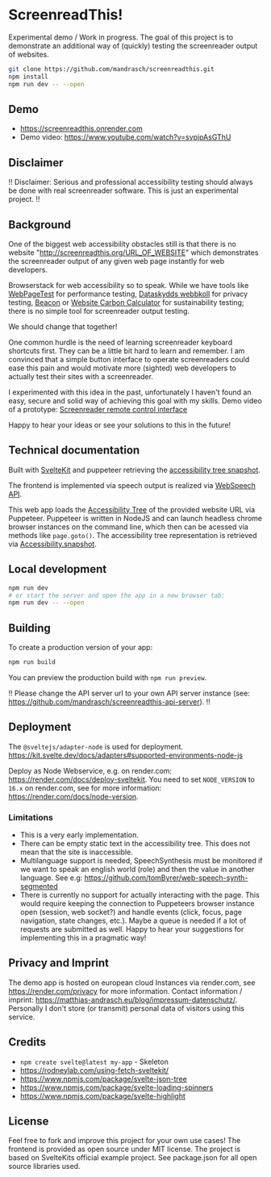 # ScreenreadThis!

Experimental demo / Work in progress. The goal of this project is to demonstrate an additional way of (quickly) testing the screenreader output of websites.

```bash
git clone https://github.com/mandrasch/screenreadthis.git
npm install
npm run dev -- --open
```

## Demo

- https://screenreadthis.onrender.com
- Demo video: https://www.youtube.com/watch?v=svpjpAsGThU

## Disclaimer

!! Disclaimer: Serious and professional accessibility testing should always be done with real screenreader software. This is just an experimental project. !!

## Background

One of the biggest web accessibility obstacles still is that there is no website "http://screenreadthis.org/URL_OF_WEBSITE" which demonstrates the screenreader output of any given web page instantly for web developers. 

Browserstack for web accessibility so to speak. While we have tools like [WebPageTest](https://www.webpagetest.org/) for performance testing, [Dataskydds webbkoll](https://webbkoll.dataskydd.net/) for
privacy testing, [Beacon](https://digitalbeacon.co/) or [Website Carbon Calculator](https://www.websitecarbon.com/) for sustainability testing; there is no simple tool for screenreader output testing.

We should change that together!

One common hurdle is the need of learning screenreader keyboard shortcuts first. They can be a little bit hard to learn and remember. I am convinced that a simple button interface to operate screenreaders could ease this pain and would motivate more (sighted) web developers to actually test their sites with a screenreader. 

I experimented with this idea in the past, unfortunately I haven't found an easy, secure and solid way of achieving this goal with my skills. Demo video of a prototype: [Screenreader remote control interface](https://www.youtube.com/watch?v=sZCS_kytKj0)

Happy to hear your ideas or see your solutions to this in the future!

## Technical documentation

Built with [SvelteKit](https://kit.svelte.dev/) and puppeteer retrieving the [accessibility tree snapshot](https://pptr.dev/api/puppeteer.accessibility.snapshot/). 

The frontend is implemented via speech
output is realized via [WebSpeech API](https://developer.mozilla.org/en-US/docs/Web/API/SpeechSynthesis).

This web app loads the [Accessibility Tree](https://developer.mozilla.org/en-US/docs/Glossary/Accessibility_tree)
of the provided website URL via Puppeteer. Puppeteer is written in NodeJS and can launch headless chrome browser instances on the command line, which then can be acessed via methods like `page.goto()`. The accessibility tree representation is retrieved via [Accessibility.snapshot](https://pptr.dev/api/puppeteer.accessibility.snapshot/).

## Local development

```bash
npm run dev
# or start the server and open the app in a new browser tab:
npm run dev -- --open
```

## Building

To create a production version of your app:

```bash
npm run build
```

You can preview the production build with `npm run preview`.

!! Please change the API server url to your own API server instance (see: https://github.com/mandrasch/screenreadthis-api-server). !!

## Deployment

The `@sveltejs/adapter-node` is used for deployment.
https://kit.svelte.dev/docs/adapters#supported-environments-node-js

Deploy as Node Webservice, e.g. on render.com: https://render.com/docs/deploy-sveltekit. You need to set `NODE_VERSION` to `16.x` on render.com, see for more information: https://render.com/docs/node-version.

### Limitations

- This is a very early implementation.
- There can be empty static text in the accessibility tree. This does not mean that the site is inaccessible.
- Multilanguage support is needed, SpeechSynthesis must be monitored if we want to speak an english world (role) and then the value in another language. See e.g: https://github.com/tomByrer/web-speech-synth-segmented
- There is currently no support for actually interacting with the page. This would require keeping
  the connection to Puppeteers browser instance open (session, web socket?) and handle events
  (click, focus, page navigation, state changes, etc.). Maybe a queue is needed if a lot of
  requests are submitted as well. Happy to hear your suggestions for implementing this in a
  pragmatic way!

## Privacy and Imprint

The demo app is hosted on european cloud Instances via render.com, see https://render.com/privacy for more information. Contact information / imprint: https://matthias-andrasch.eu/blog/impressum-datenschutz/. Personally I don't store (or transmit) personal data of visitors using this service. 

## Credits

- `npm create svelte@latest my-app` - Skeleton
- https://rodneylab.com/using-fetch-sveltekit/
- https://www.npmjs.com/package/svelte-json-tree
- https://www.npmjs.com/package/svelte-loading-spinners
- https://www.npmjs.com/package/svelte-highlight

## License

Feel free to fork and improve this project for your own use cases! The frontend is provided as open source under MIT license. The project is based on SvelteKits official example project. See package.json for all open source libraries used.